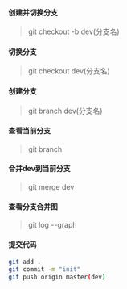 
#### 创建并切换分支
> git checkout -b dev(分支名)
#### 切换分支
> git checkout dev(分支名)
#### 创建分支
> git branch dev(分支名)
#### 查看当前分支
> git branch
#### 合并dev到当前分支
> git merge dev
#### 查看分支合并图
> git log --graph
#### 提交代码
```bash
git add .
git commit -m "init"
git push origin master(dev)
```